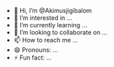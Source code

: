 - 👋 Hi, I’m @Akimusjigibalom
- 👀 I’m interested in ...
- 🌱 I’m currently learning ...
- 💞️ I’m looking to collaborate on ...
- 📫 How to reach me ...
- 😄 Pronouns: ...
- ⚡ Fun fact: ...

<!---
Akimusjigibalom/Akimusjigibalom is a ✨ special ✨ repository because its `README.md` (this file) appears on your GitHub profile.
You can click the Preview link to take a look at your changes.
--->
